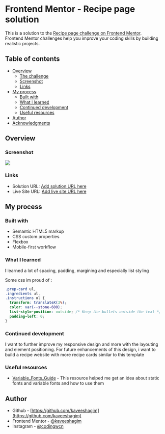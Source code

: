 # Frontend Mentor - Recipe page solution

This is a solution to the [Recipe page challenge on Frontend Mentor](https://www.frontendmentor.io/challenges/recipe-page-KiTsR8QQKm). Frontend Mentor challenges help you improve your coding skills by building realistic projects.

## Table of contents

- [Overview](#overview)
  - [The challenge](#the-challenge)
  - [Screenshot](#screenshot)
  - [Links](#links)
- [My process](#my-process)
  - [Built with](#built-with)
  - [What I learned](#what-i-learned)
  - [Continued development](#continued-development)
  - [Useful resources](#useful-resources)
- [Author](#author)
- [Acknowledgments](#acknowledgments)

## Overview

### Screenshot

![](./screenshot.jpg)

### Links

- Solution URL: [Add solution URL here](https://your-solution-url.com)
- Live Site URL: [Add live site URL here](https://your-live-site-url.com)

## My process

### Built with

- Semantic HTML5 markup
- CSS custom properties
- Flexbox
- Mobile-first workflow

### What I learned

I learned a lot of spacing, padding, margining and especially list styling

Some css im proud of :

```css
.prep-card ul,
.ingredients ul,
.instructions ol {
  transform: translateX(3%);
  color: var(--stone-600);
  list-style-position: outside; /* Keep the bullets outside the text */
  padding-left: 0;
}
```

### Continued development

I want to further improve my responsive design and more with the layouting and element positioning. For future enhancements of this design, i want to build a recipe website with more recipe cards similar to this template

### Useful resources

- [Variable_Fonts_Guide](https://developer.mozilla.org/en-US/docs/Web/CSS/CSS_Fonts/Variable_Fonts_Guide) - This resource helped me get an idea about static fonts and variable fonts and how to use them

## Author

- Github - [https://github.com/kaveeshagim](https://github.com/kaveeshagim)
- Frontend Mentor - [@kaveeshagim](https://www.frontendmentor.io/profile/kaveeshagim)
- Instagram - [@codingwcn](https://www.instagram.com/codingwcn)
